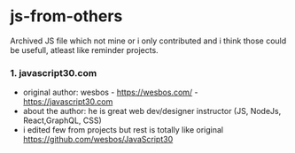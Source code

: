# js-from-others
Archived JS file which not mine or i only contributed and i think those could be usefull, atleast like reminder projects.

### 1. javascript30.com
* original author: wesbos - https://wesbos.com/ - https://javascript30.com
* about the author: he is great web dev/designer instructor (JS, NodeJs, React,GraphQL, CSS)
* i edited few from projects but rest is totally like original https://github.com/wesbos/JavaScript30
